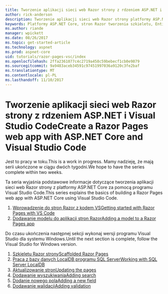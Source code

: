 ```yaml
---
title: Tworzenie aplikacji sieci web Razor strony z rdzeniem ASP.NET i Visual Studio Code
author: rick-anderson
description: Tworzenie aplikacji sieci web Razor strony platformy ASP.NET Core i EF Core.
keywords: Platformy ASP.NET Core, stron Razor tworzenia szkieletu, Entity Framework Core, EF, EF Core, bazy danych, kod, Visual Studio
ms.author: riande
manager: wpickett
ms.date: 08/26/2017
ms.topic: get-started-article
ms.technology: aspnet
ms.prod: aspnet-core
uid: tutorials/razor-pages-vsc/index
ms.openlocfilehash: 2ffa2361077c4c2719a458c59bebecf1cb0e9879
ms.sourcegitcommit: 9a9483aceb34591c97451997036a9120c3fe2baf
ms.translationtype: MT
ms.contentlocale: pl-PL
ms.lasthandoff: 11/10/2017
---
```

# <a name="create-a-razor-pages-web-app-with-aspnet-core-and-visual-studio-code"></a><span data-ttu-id="2a036-104">Tworzenie aplikacji sieci web Razor strony z rdzeniem ASP.NET i Visual Studio Code</span><span class="sxs-lookup"><span data-stu-id="2a036-104">Create a Razor Pages web app with ASP.NET Core and Visual Studio Code</span></span>

<span data-ttu-id="2a036-105">Jest to pracy w toku.</span><span class="sxs-lookup"><span data-stu-id="2a036-105">This is a work in progress.</span></span> <span data-ttu-id="2a036-106">Mamy nadzieję, że mają serii ukończone w ciągu dwóch tygodni.</span><span class="sxs-lookup"><span data-stu-id="2a036-106">We hope to have the series complete within two weeks.</span></span>

<span data-ttu-id="2a036-107">Ta seria wyjaśnia podstawowe informacje dotyczące tworzenia aplikacji sieci web Razor strony z platformy ASP.NET Core za pomocą programu Visual Studio Code.</span><span class="sxs-lookup"><span data-stu-id="2a036-107">This series explains the basics of building a Razor Pages web app with ASP.NET Core using Visual Studio Code.</span></span>

1. [<span data-ttu-id="2a036-108">Wprowadzenie do stron Razor z kodem VS</span><span class="sxs-lookup"><span data-stu-id="2a036-108">Getting started with Razor Pages with VS Code</span></span>](xref:tutorials/razor-pages-vsc/razor-pages-start)
1. [<span data-ttu-id="2a036-109">Dodawanie modelu do aplikacji stron Razor</span><span class="sxs-lookup"><span data-stu-id="2a036-109">Adding a model to a Razor Pages app</span></span>](xref:tutorials/razor-pages-vsc/model)

<span data-ttu-id="2a036-110">Do czasu ukończenia następnej sekcji wykonaj wersji programu Visual Studio dla systemu Windows.</span><span class="sxs-lookup"><span data-stu-id="2a036-110">Until the next section is complete, follow the Visual Studio for Windows version.</span></span>


1. [<span data-ttu-id="2a036-111">Szkieletu Razor strony</span><span class="sxs-lookup"><span data-stu-id="2a036-111">Scaffolded Razor Pages</span></span>](xref:tutorials/razor-pages/page)
1. [<span data-ttu-id="2a036-112">Praca z bazy danych LocalDB programu SQL Server</span><span class="sxs-lookup"><span data-stu-id="2a036-112">Working with SQL Server LocalDB</span></span>](xref:tutorials/razor-pages/sql)
1. [<span data-ttu-id="2a036-113">Aktualizowanie stron</span><span class="sxs-lookup"><span data-stu-id="2a036-113">Updating the pages</span></span>](xref:tutorials/razor-pages/da1)
1. [<span data-ttu-id="2a036-114">Dodawanie wyszukiwania</span><span class="sxs-lookup"><span data-stu-id="2a036-114">Adding search</span></span>](xref:tutorials/razor-pages/search)
1. [<span data-ttu-id="2a036-115">Dodanie nowego pola</span><span class="sxs-lookup"><span data-stu-id="2a036-115">Adding a new field</span></span>](xref:tutorials/razor-pages/new-field)
1. [<span data-ttu-id="2a036-116">Dodawanie walidacji</span><span class="sxs-lookup"><span data-stu-id="2a036-116">Adding validation</span></span>](xref:tutorials/razor-pages/validation)
